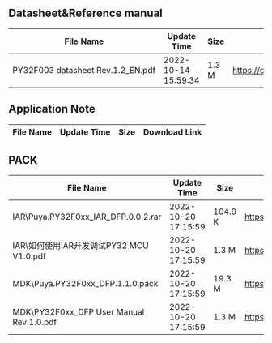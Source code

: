 ## Datasheet&Reference manual
|File Name|Update Time|Size|Download Link|
|---|---|---|---|
|PY32F003 datasheet Rev.1.2_EN.pdf|2022-10-14 15:59:34|1.3 M|<https://download.py32.org/Datasheet%26Reference%20manual/PY32F003%C2%A0datasheet%C2%A0Rev.1.2_EN.pdf>|
## Application Note
|File Name|Update Time|Size|Download Link|
|---|---|---|---|
## PACK
|File Name|Update Time|Size|Download Link|
|---|---|---|---|
|IAR\Puya.PY32F0xx_IAR_DFP.0.0.2.rar|2022-10-20 17:15:59|104.9 K|<https://download.py32.org/PACK/IAR%5CPuya.PY32F0xx_IAR_DFP.0.0.2.rar>|
|IAR\如何使用IAR开发调试PY32 MCU V1.0.pdf|2022-10-20 17:15:59|1.3 M|<https://download.py32.org/PACK/IAR%5C%E5%A6%82%E4%BD%95%E4%BD%BF%E7%94%A8IAR%E5%BC%80%E5%8F%91%E8%B0%83%E8%AF%95PY32%20MCU%20V1.0.pdf>|
|MDK\Puya.PY32F0xx_DFP.1.1.0.pack|2022-10-20 17:15:59|19.3 M|<https://download.py32.org/PACK/MDK%5CPuya.PY32F0xx_DFP.1.1.0.pack>|
|MDK\PY32F0xx_DFP User Manual Rev.1.0.pdf|2022-10-20 17:15:59|1.3 M|<https://download.py32.org/PACK/MDK%5CPY32F0xx_DFP%20User%20Manual%20Rev.1.0.pdf>|
